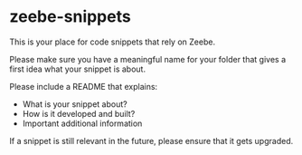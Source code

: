 # zeebe-snippets

This is your place for code snippets that rely on Zeebe.

Please make sure you have a meaningful name for your folder that gives a first idea what your snippet is about.

Please include a README that explains:
- What is your snippet about?
- How is it developed and built?
- Important additional information

If a snippet is still relevant in the future, please ensure that it gets upgraded.
